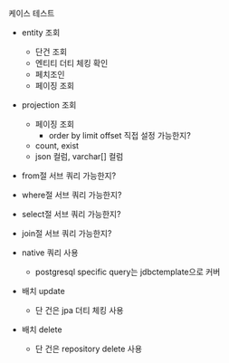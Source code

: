 
케이스 테스트

- entity 조회
	- 단건 조회
	- 엔티티 더티 체킹 확인
	- 페치조인
	- 페이징 조회


- projection 조회
	- 페이징 조회
		- order by limit offset 직접 설정 가능한지?
	- count, exist
	- json 컬럼, varchar[] 컬럼

- from절 서브 쿼리 가능한지?
- where절 서브 쿼리 가능한지?
- select절 서브 쿼리 가능한지?
- join절 서브 쿼리 가능한지?


- native 쿼리 사용
	- postgresql specific query는 jdbctemplate으로 커버

- 배치 update
	- 단 건은 jpa 더티 체킹 사용
- 배치 delete
	- 단 건은 repository delete 사용